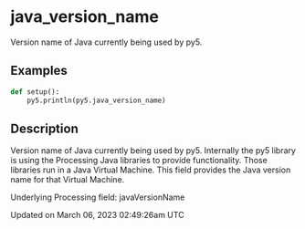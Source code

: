 # java_version_name

Version name of Java currently being used by py5.

## Examples

<div class="example-table">

<div class="example-row"><div class="example-cell-image">

</div><div class="example-cell-code">

```python
def setup():
    py5.println(py5.java_version_name)
```

</div></div>

</div>

## Description

Version name of Java currently being used by py5. Internally the py5 library is using the Processing Java libraries to provide functionality. Those libraries run in a Java Virtual Machine. This field provides the Java version name for that Virtual Machine.

Underlying Processing field: javaVersionName

Updated on March 06, 2023 02:49:26am UTC
